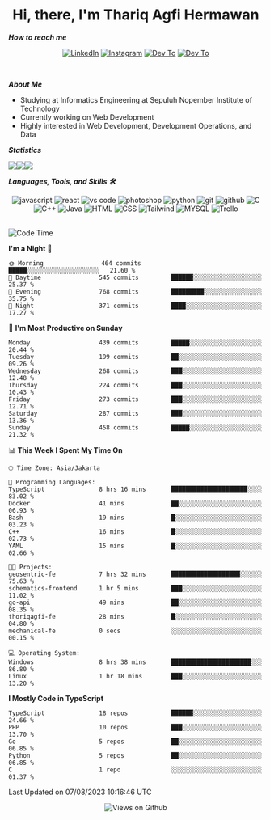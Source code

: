 <div align="center">
  <h1>Hi, there, I'm Thariq Agfi Hermawan</h1>
</div>


***How to reach me***
<p align='center'>
   <a href="https://www.linkedin.com/in/thariqagfihermawan" target="_blank"><img src="https://img.shields.io/badge/LinkedIn-0077B5?style=for-the-badge&logo=linkedin&logoColor=white" alt="LinkedIn"></a>
   <a href="https://www.instagram.com/thoriqagfi" target="_blank"><img src="https://img.shields.io/badge/Instagram-E4405F?style=for-the-badge&logo=instagram&logoColor=white" alt="Instagram"></a>
   <a href="https://medium.com/@thoriq.aghfi60" target="_blank"><img src="https://img.shields.io/badge/Medium-12100E?style=for-the-badge&logo=medium&logoColor=white" alt="Dev To"></a>
   <a href="https://linktr.ee/thoriqagfi" target="_blank"><img src="https://img.shields.io/badge/linktree-1de9b6?style=for-the-badge&logo=linktree&logoColor=white" alt="Dev To"></a>
</p>

<br>

***About Me***
- Studying at Informatics Engineering at Sepuluh Nopember Institute of Technology
- Currently working on Web Development
- Highly interested in Web Development, Development Operations, and Data

***Statistics***

<!-- [![GitHub Streak](http://github-readme-streak-stats.herokuapp.com?user=thoriqagfi&theme=dark)](https://git.io/streak-stats) -->

<div align="center">
  <div style="display: flex;">
    <img src="http://github-readme-streak-stats.herokuapp.com?user=thoriqagfi&theme=chartreuse-dark"/>
    <img src="https://github-readme-stats.vercel.app/api/top-langs/?username=thoriqagfi&layout=compact&&theme=chartreuse-dark&langs_count=8)](https://github.com/thoriqagfi"/>
    <img src="https://github-readme-stats.vercel.app/api?username=thoriqagfi&show_icons=true&theme=chartreuse-dark"/>
  </div>
</div>

<!-- [![Top Langs](https://github-readme-stats.vercel.app/api/top-langs/?username=thoriqagfi&layout=compact&&theme=chartreuse-dark&langs_count=8)](https://github.com/thoriqagfi)
< ![Agfi's GitHub stats](https://github-readme-stats.vercel.app/api?username=thoriqagfi&show_icons=true&theme=chartreuse-dark) -->

***Languages, Tools, and Skills 🛠***

  <div align="center">
    <img src="https://img.shields.io/badge/JavaScript-F7DF1E?style=for-the-badge&logo=javascript&logoColor=black" alt="javascript" />
    <img src="https://img.shields.io/badge/React-61DAFB?style=for-the-badge&logo=react&logoColor=black" alt="react" />
    <img src="https://img.shields.io/badge/vs%20code-007ACC?style=for-the-badge&logo=visual%20studio%20code&logoColor=white" alt="vs code" />
    <img src="https://img.shields.io/badge/adobe%20photoshop-31A8FF?style=for-the-badge&logo=adobe%20photoshop&logoColor=white" alt="photoshop" />
    <img src="https://img.shields.io/badge/python-3776AB?style=for-the-badge&logo=python&logoColor=white" alt="python" />
    <img src="https://img.shields.io/badge/Git-F05032?style=for-the-badge&logo=git&logoColor=white" alt="git" />
    <img src="https://img.shields.io/badge/GitHub-100000?style=for-the-badge&logo=github&logoColor=white" alt="github" />
    <img src="https://img.shields.io/badge/c-%2300599C.svg?style=for-the-badge&logo=c&logoColor=white" alt="C" />
    <img src="https://img.shields.io/badge/c++-%2300599C.svg?style=for-the-badge&logo=c%2B%2B&logoColor=white" alt="C++" />
    <img src="https://img.shields.io/badge/Java-ED8B00?style=for-the-badge&logo=java&logoColor=white" alt="Java"/>
    <img src="https://img.shields.io/badge/HTML5-E34F26?style=for-the-badge&logo=html5&logoColor=white" alt="HTML" />
    <img src="https://img.shields.io/badge/CSS-239120?&style=for-the-badge&logo=css3&logoColor=white" alt ="CSS" />
    <img src="https://img.shields.io/badge/tailwindcss-%2338B2AC.svg?style=for-the-badge&logo=tailwind-css&logoColor=white" alt="Tailwind" />
    <img src="https://img.shields.io/badge/MySQL-00000F?style=for-the-badge&logo=mysql&logoColor=white" alt="MYSQL" />
    <img src="https://img.shields.io/badge/Trello-%23026AA7.svg?style=for-the-badge&logo=Trello&logoColor=white" alt="Trello" />
  </div><br>

<!--START_SECTION:waka-->
![Code Time](http://img.shields.io/badge/Code%20Time-608%20hrs%2056%20mins-blue)

**I'm a Night 🦉** 

```text
🌞 Morning                464 commits         █████░░░░░░░░░░░░░░░░░░░░   21.60 % 
🌆 Daytime                545 commits         ██████░░░░░░░░░░░░░░░░░░░   25.37 % 
🌃 Evening                768 commits         █████████░░░░░░░░░░░░░░░░   35.75 % 
🌙 Night                  371 commits         ████░░░░░░░░░░░░░░░░░░░░░   17.27 % 
```
📅 **I'm Most Productive on Sunday** 

```text
Monday                   439 commits         █████░░░░░░░░░░░░░░░░░░░░   20.44 % 
Tuesday                  199 commits         ██░░░░░░░░░░░░░░░░░░░░░░░   09.26 % 
Wednesday                268 commits         ███░░░░░░░░░░░░░░░░░░░░░░   12.48 % 
Thursday                 224 commits         ███░░░░░░░░░░░░░░░░░░░░░░   10.43 % 
Friday                   273 commits         ███░░░░░░░░░░░░░░░░░░░░░░   12.71 % 
Saturday                 287 commits         ███░░░░░░░░░░░░░░░░░░░░░░   13.36 % 
Sunday                   458 commits         █████░░░░░░░░░░░░░░░░░░░░   21.32 % 
```


📊 **This Week I Spent My Time On** 

```text
🕑︎ Time Zone: Asia/Jakarta

💬 Programming Languages: 
TypeScript               8 hrs 16 mins       █████████████████████░░░░   83.02 % 
Docker                   41 mins             ██░░░░░░░░░░░░░░░░░░░░░░░   06.93 % 
Bash                     19 mins             █░░░░░░░░░░░░░░░░░░░░░░░░   03.23 % 
C++                      16 mins             █░░░░░░░░░░░░░░░░░░░░░░░░   02.73 % 
YAML                     15 mins             █░░░░░░░░░░░░░░░░░░░░░░░░   02.66 % 

🐱‍💻 Projects: 
geosentric-fe            7 hrs 32 mins       ███████████████████░░░░░░   75.63 % 
schematics-frontend      1 hr 5 mins         ███░░░░░░░░░░░░░░░░░░░░░░   11.02 % 
go-api                   49 mins             ██░░░░░░░░░░░░░░░░░░░░░░░   08.35 % 
thoriqagfi-fe            28 mins             █░░░░░░░░░░░░░░░░░░░░░░░░   04.80 % 
mechanical-fe            0 secs              ░░░░░░░░░░░░░░░░░░░░░░░░░   00.15 % 

💻 Operating System: 
Windows                  8 hrs 38 mins       ██████████████████████░░░   86.80 % 
Linux                    1 hr 18 mins        ███░░░░░░░░░░░░░░░░░░░░░░   13.20 % 
```

**I Mostly Code in TypeScript** 

```text
TypeScript               18 repos            ██████░░░░░░░░░░░░░░░░░░░   24.66 % 
PHP                      10 repos            ███░░░░░░░░░░░░░░░░░░░░░░   13.70 % 
Go                       5 repos             ██░░░░░░░░░░░░░░░░░░░░░░░   06.85 % 
Python                   5 repos             ██░░░░░░░░░░░░░░░░░░░░░░░   06.85 % 
C                        1 repo              ░░░░░░░░░░░░░░░░░░░░░░░░░   01.37 % 
```




 Last Updated on 07/08/2023 10:16:46 UTC
<!--END_SECTION:waka-->

<div align="center">
<img src="https://komarev.com/ghpvc/?username=thoriqagfi&color=blue" alt="Views on Github" />
</div>
